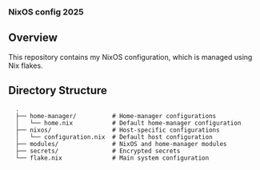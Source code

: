 ### NixOS config 2025

## Overview

This repository contains my NixOS configuration, which is managed using Nix flakes.

## Directory Structure

      .
      ├── home-manager/          # Home-manager configurations
      │   └── home.nix           # Default home-manager configuration      
      ├── nixos/                 # Host-specific configurations
      │   └── configuration.nix  # Default host configuration
      ├── modules/               # NixOS and home-manager modules
      ├── secrets/               # Encrypted secrets
      └── flake.nix              # Main system configuration

